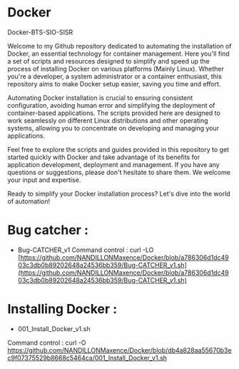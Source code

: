 # Docker
Docker-BTS-SIO-SISR

Welcome to my Github repository dedicated to automating the installation of Docker, an essential technology for container management. Here you'll find a set of scripts and resources designed to simplify and speed up the process of installing Docker on various platforms (Mainly Linux). Whether you're a developer, a system administrator or a container enthusiast, this repository aims to make Docker setup easier, saving you time and effort.

Automating Docker installation is crucial to ensuring consistent configuration, avoiding human error and simplifying the deployment of container-based applications. The scripts provided here are designed to work seamlessly on different Linux distributions and other operating systems, allowing you to concentrate on developing and managing your applications.

Feel free to explore the scripts and guides provided in this repository to get started quickly with Docker and take advantage of its benefits for application development, deployment and management. If you have any questions or suggestions, please don't hesitate to share them. We welcome your input and expertise.

Ready to simplify your Docker installation process? Let's dive into the world of automation!


# Bug catcher :
 - Bug-CATCHER_v1
 Command control :
curl -LO [https://github.com/NANDILLONMaxence/Docker/blob/a786306d1dc4903c3db0b89202648a24536bb359/Bug-CATCHER_v1.sh](https://github.com/NANDILLONMaxence/Docker/blob/a786306d1dc4903c3db0b89202648a24536bb359/Bug-CATCHER_v1.sh)

# Installing Docker : 
 - 001_Install_Docker_v1.sh

Command control :
curl -O https://github.com/NANDILLONMaxence/Docker/blob/db4a828aa55670b3ec9f07375529b8668c5464ca/001_Install_Docker_v1.sh
